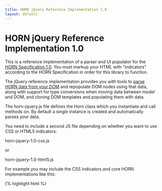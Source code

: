 ```yaml
---
title: HORN jQuery Reference Implementation 1.0 
layout: default
---
```


HORN jQuery Reference Implementation 1.0
========================================

This is a reference implementation of a parser and UI populator for the [HORN
Specification 1.0](http://horn.io/horn/spec/horn-specification-1.0.html). You must
markup your HTML with "indicators" according to the HORN Specification in
order for this library to function.

The jQuery reference implementation provides you with tools to [parse HORN data
from your DOM](http://horn.io/) and repopulate DOM nodes using that data, along with support for
type conversions when moving data between model and DOM, and cloning DOM
templates and populating them with data.

The horn-jquery.js file defines the Horn class which you instantiate and call
methods on. By default a single instance is created and automatically parses
your data.

You need to include a second JS file depending on whether you want to use CSS
or HTML5 indicators:

horn-jquery-1.0-css.js 

or

horn-jquery-1.0-html5.js 

For example you may include the CSS indicators and core HORN implementations like this:

{% highlight html %}
<html>
  <head>
      <script src="js/horn-jquery-1.0.js" type="text/javascript"/>
      <script src="js/horn-jquery-1.0-css.js" type="text/javascript"/>
  </head>
</html>
{% endhighlight %}

The data will be automatically parsed out by the default "horn" instance and accessible via:

{% highlight javascript %}
var yourModel = horn.model();
{% endhighlight %}

By default HORN jQuery reference implementation will parse the data and bind
to the DOM elements so that you can update the content of DOM nodes when you
change your model data so that the user sees changes. If your UI is read-only
then you can set the readOnly option before the code runs to extract the data.
Simply add this code to the &lt;head&gt; section of your page after including
the horn jquery JS file:

{% highlight javascript %}
horn.option('readOnly', true);
{% endhighlight %}

## Methods of the Horn class

### load(args) and bind(args)
The *load* and *bind* methods pull the data out of your DOM and into the model.

You do not need to call either of these methods if you are using the default
single-instance Horn. If you create new explicit Horn instances, you will need
to call one of these as appropriate.

The only difference between the two is that *load* does not bind the data to
the DOM nodes, so you cannot later call *updateDOM*. The *bind* call extracts
the data and also maintains a link to all the DOM nodes that stored the data,
so that you can update their display values when the model changes.

The methods take a single object parameter with two optional arguments:

* rootNodes - A list of jQuery nodes that are to be scanned for data
* selector - a jQuery selector string to choose the correct root nodes for scanning

Neither of these arguments is necessary, as by default the CSS/HTML5
implementations will determine which are the relevant nodes to scan. In some
applications however you may wish to control this if you encounter performance
problems or have niche requirements.

Example:

{% highlight javascript %}
var secondHorn = new Horn();
secondHorn.bind('#data-area');
{% endhighlight %}

You can call *load* or *bind* as many times as you like, and the data extracted will
be merged into the existing model, unless you call *reset* before.

The return value of *load* and *bind* is your data model object.

### updateDOM(rootNode)

Call this method to update your DOM with the data that is currently in your model.

This will look at the HORN-marked up nodes and resolve them to the data in the
model, and update their text or values as appropriate.

There is a single optional parameter you can pass in:

* rootNode (_Optional_) - The jQuery object representing the DOM node to update. Used to
  limit the scope of DOM traversal if performance is an issue.

The return value is a list of DOM nodes that were affected by the update. You
may for example wish to highlight the nodes that were updated as the result of
a user action.

Example:

{% highlight javascript %}
var model = horn.model();

// Update our data model
model.books[selectedBook].authors[authorIndex].firstName = newAuthorName;

// Tell HORN to update any DOM nodes that relate to model
// values that have changed
horn.updateDOM();
{% endhighlight %}


### unbind(pattern)

This method allows you to remove bindings from the model to DOM elements for a
given property path within the model. 

For example if a user deletes an entry in your UI, you will want to remove the
bindings for it so that Horn does not keep references to invalid DOM nodes.

The pattern you pass in is a regular expression.

Example:

{% highlight javascript %}
publisherDOMNode.remove();
horn.unbind('books[3].publishers[1]');
horn.model().books[3].publishers.splice(1, 1);
{% endhighlight %}

### model()

Returns the Horn data model that was extracted. You change values in this
model and can later call *updateDOM* to have these propagated back to the UI.

Example:

{% highlight javascript %}
$( function() {
    var ourModel = horn.model();
    if (ourModel.userHasRegistered != true) {
        window.alert('You must register first!');
    }
});
{% endhighlight %}

### bindTo(args)

This method will populate a DOM node and its descendents using this
information, pulling values in from the model and binding from the
model to the DOM nodes so that calls to *updateDOM* can re-populate the DOM
when data is changed.

It will also optionally clone a DOM node template first, and bind into that.

This is useful for UIs where the user can create new "entries" that follow a
DOM template. You update your model with the data, and then call this function
to create the on-screen representation.

Arguments:

* template (_Optional_) - A jQuery object or selector string, indicating DOM node to _clone_ and use as the target for binding
* node (_Optional_) - A jQuery object or selector to use as the target for binding, *without cloning first*
* path (_Optional_) - The property path to which the DOM node should be bound. The data at
  this path in the model will be used to populate the target DOM node. Alternatively use *data* to pass in data.
* data (_Optional_) - An object to use as the model to populate the node. Use this to populate with data that is not yet in the node. *updateDOM* functionality will not be available, call *bindTo* again instead.
* id (_Optional_) - The "id" attribute to set on a cloned template DOM node after cloning. Any id from the template is necessarily stripped out after cloning as duplicate ids are invalid in the DOM.

Example:

{% highlight javascript %}
$( function() {
    $('.addButton').click( function() {
        var ourModel = horn.model();
        var newIdx = ourModel.books.length;
        ourModel.books[newIdx] = { saved: false };
        
        var domNode = horn.bindTo( { 
            template:'#bookEntryTemplate', 
            path:'books['+newIdx+']' 
        });
        
        $(domNode).appendTo($('#bookList')).show();
    });
});
{% endhighlight %}

### option(optionName) and option(optionName, value)

Call this to get/set an option on the HORN parser instance. Valid options are:

* readOnly - Setting this to true prevents the auto-loader for the single "horn" instance from binding to DOM nodes, causing it to call load() instead of bind()
* defaultModel - A default model object to apply before parsing. Any data from the page will be merged with this.
* converters -

### reset()

This method will reset the Horn internal model and state, ready for re-parsing.

## Defining Type Conversions

Conversion of the text found in the page to and from native JS types is
possible using the converters mechanism. This is performed when the data is
first loaded from the page, and also when updating the DOM to contain modified
values from the model.

You can register your own named converter functions, and specify property path
patterns in your model that should have a given converter applied.

By default, *Integer* and *Boolean* converters are supplied.

The *Integer* converter will map to/from text and native JavaScript integers.

The *Boolean* converter maps "true" to boolean true, and anything else to false and vice versa.

### Implementing a custom converter

To implement a custom converter you must pass a function to *hornConverter.add*:

{% highlight javascript %}
hornConverter.add( "Date", function( args ) {
    return args.type === 'fromText' ?
        $.datepicker.parseDate( DATE_FORMAT, args.value) :
        ($.datepicker.formatDate( DATE_FORMAT, args.value));
}});
{% endhighlight %}

This example registers a Date converter that uses jQuery UI functions to parse or format a date value.

The converter functions are passed a map of arguments containing:

* value - the value to convert from
* path - the property path of the value within the model
* type - the operation type, either 'fromText' or 'toText'
* node - the DOM node that is bound to the property path

### Telling HORN which model values should be converted

Once you have added your custom converter, you can tell HORN which property
paths should have the converter applied.

To do this you just call *pattern*:

{% highlight javascript %}
hornConverter.pattern( ".*Date", "Date");
hornConverter.pattern( ".*Count", "Integer");
hornConverter.pattern( "books*.authors.total", "Integer");
hornConverter.pattern( "books*.publicDomain", "Boolean");
{% endhighlight %}

The first argument is a regular expression matching the property paths you
want to have the converter applied to, and the second argument is the name of
the converter.

